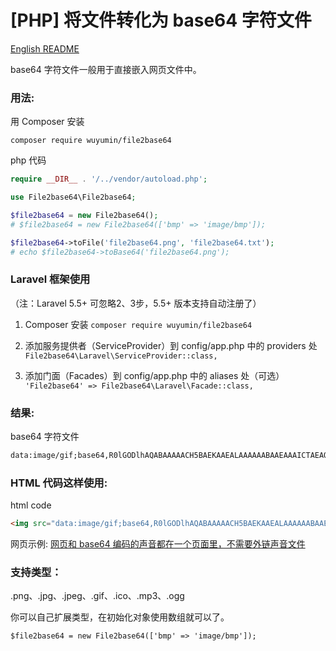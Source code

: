 # [PHP] 将文件转化为 base64 字符文件

[English README](https://github.com/wuyumin/File2base64/blob/master/README.md)

base64 字符文件一般用于直接嵌入网页文件中。

### 用法:

用 Composer 安装

`composer require wuyumin/file2base64`

php 代码
```php
require __DIR__ . '/../vendor/autoload.php';

use File2base64\File2base64;

$file2base64 = new File2base64();
# $file2base64 = new File2base64(['bmp' => 'image/bmp']);

$file2base64->toFile('file2base64.png', 'file2base64.txt');
# echo $file2base64->toBase64('file2base64.png');
```

### Laravel 框架使用
（注：Laravel 5.5+ 可忽略2、3步，5.5+ 版本支持自动注册了）
1. Composer 安装 `composer require wuyumin/file2base64`
2. 添加服务提供者（ServiceProvider）到 config/app.php 中的 providers 处  
  `File2base64\Laravel\ServiceProvider::class,`

3. 添加门面（Facades）到 config/app.php 中的 aliases 处（可选）  
  `'File2base64' => File2base64\Laravel\Facade::class,`

### 结果:

base64 字符文件
```html
data:image/gif;base64,R0lGODlhAQABAAAAACH5BAEKAAEALAAAAAABAAEAAAICTAEAOw==
```

### HTML 代码这样使用:

html code
```html
<img src="data:image/gif;base64,R0lGODlhAQABAAAAACH5BAEKAAEALAAAAAABAAEAAAICTAEAOw==" alt="">
```

网页示例: [网页和 base64 编码的声音都在一个页面里，不需要外链声音文件](https://wuyumin.github.io/File2base64/demo/allinone.html)

### 支持类型：

.png、.jpg、.jpeg、.gif、.ico、.mp3、.ogg

你可以自己扩展类型，在初始化对象使用数组就可以了。

`$file2base64 = new File2base64(['bmp' => 'image/bmp']);`

